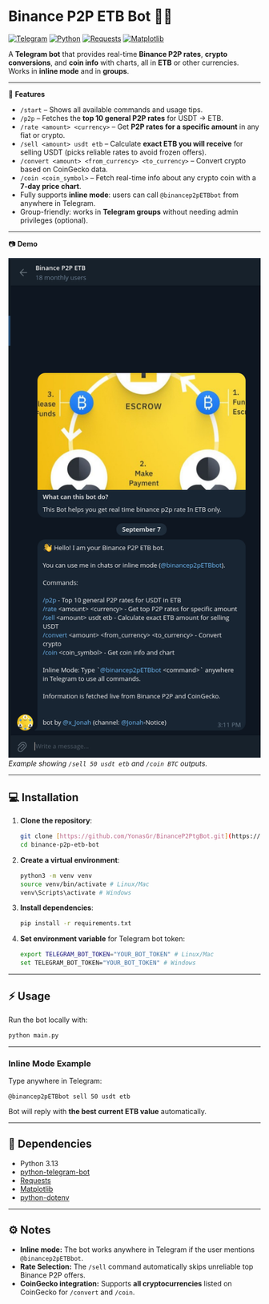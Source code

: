 # Binance P2P ETB Bot 🤖💱

[![Telegram](https://img.shields.io/badge/Telegram-Bot-blue?logo=telegram)](https://t.me/binancep2pETBbot)
[![Python](https://img.shields.io/badge/Python-3.13-blue?logo=python)](https://www.python.org/)
[![Requests](https://img.shields.io/badge/Requests-2.31.0-orange)](https://docs.python-requests.org/en/latest/)
[![Matplotlib](https://img.shields.io/badge/Matplotlib-3.9.1-purple?logo=matplotlib)](https://matplotlib.org/)


A **Telegram bot** that provides real-time **Binance P2P rates**, **crypto conversions**, and **coin info** with charts, all in **ETB** or other currencies. Works in **inline mode** and in **groups**.

---

🚀 **Features**

* `/start` – Shows all available commands and usage tips.
* `/p2p` – Fetches the **top 10 general P2P rates** for USDT → ETB.
* `/rate <amount> <currency>` – Get **P2P rates for a specific amount** in any fiat or crypto.
* `/sell <amount> usdt etb` – Calculate **exact ETB you will receive** for selling USDT (picks reliable rates to avoid frozen offers).
* `/convert <amount> <from_currency> <to_currency>` – Convert crypto based on CoinGecko data.
* `/coin <coin_symbol>` – Fetch real-time info about any crypto coin with a **7-day price chart**.
* Fully supports **inline mode**: users can call `@binancep2pETBbot` from anywhere in Telegram.
* Group-friendly: works in **Telegram groups** without needing admin privileges (optional).

---

📷 **Demo**

![Bot Demo](assets/p2pdemo.png)
*Example showing `/sell 50 usdt etb` and `/coin BTC` outputs.*

---

## 💻 Installation

1.  **Clone the repository**:
    ```bash
    git clone [https://github.com/YonasGr/BinanceP2PtgBot.git](https://github.com/YonasGr/BinanceP2PtgBot.git)
    cd binance-p2p-etb-bot
    ```

2.  **Create a virtual environment**:
    ```bash
    python3 -m venv venv
    source venv/bin/activate # Linux/Mac
    venv\Scripts\activate # Windows
    ```

3.  **Install dependencies**:
    ```bash
    pip install -r requirements.txt
    ```

4.  **Set environment variable** for Telegram bot token:
    ```bash
    export TELEGRAM_BOT_TOKEN="YOUR_BOT_TOKEN" # Linux/Mac
    set TELEGRAM_BOT_TOKEN="YOUR_BOT_TOKEN" # Windows
    ```

---

## ⚡ Usage

Run the bot locally with:

```bash
python main.py
````

-----

### Inline Mode Example

Type anywhere in Telegram:

```
@binancep2pETBbot sell 50 usdt etb
```

Bot will reply with **the best current ETB value** automatically.

-----

## 🔧 Dependencies

  * Python 3.13
  * [python-telegram-bot](https://github.com/python-telegram-bot/python-telegram-bot)
  * [Requests](https://docs.python-requests.org/)
  * [Matplotlib](https://matplotlib.org/)
  * [python-dotenv](https://github.com/theskumar/python-dotenv)

-----

## ⚙️ Notes

  * **Inline mode:** The bot works anywhere in Telegram if the user mentions `@binancep2pETBbot`.
  * **Rate Selection:** The `/sell` command automatically skips unreliable top Binance P2P offers.
  * **CoinGecko integration:** Supports **all cryptocurrencies** listed on CoinGecko for `/convert` and `/coin`.

<!-- end list -->

```
```
